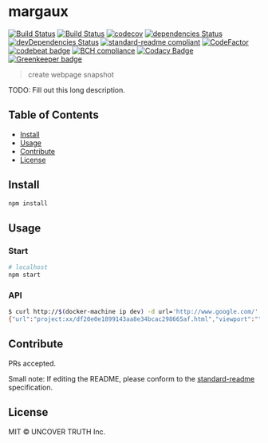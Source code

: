 # margaux

[![Build Status][travis-image]][travis-url]
[![Build Status][circleci-image]][circleci-url]
[![codecov][codecov-image]][codecov-url]
[![dependencies Status](https://david-dm.org/uncovertruth/margaux/status.svg)](https://david-dm.org/uncovertruth/margaux)
[![devDependencies Status](https://david-dm.org/uncovertruth/margaux/dev-status.svg)](https://david-dm.org/uncovertruth/margaux?type=dev)
[![standard-readme compliant](https://img.shields.io/badge/standard--readme-OK-green.svg?style=flat-square)](https://github.com/RichardLitt/standard-readme)
[![CodeFactor](https://www.codefactor.io/repository/github/uncovertruth/margaux/badge)](https://www.codefactor.io/repository/github/uncovertruth/margaux)
[![codebeat badge](https://codebeat.co/badges/eb6850c8-8b85-420e-a76c-e4299849d33b)](https://codebeat.co/projects/github-com-uncovertruth-margaux-master)
[![BCH compliance](https://bettercodehub.com/edge/badge/uncovertruth/margaux?branch=master)](https://bettercodehub.com/results/uncovertruth/margaux)
[![Codacy Badge](https://api.codacy.com/project/badge/Grade/4ef74a3120a14d6f86559ce95ee4d3ed)](https://www.codacy.com/app/USERDIVE/margaux?utm_source=github.com&amp;utm_medium=referral&amp;utm_content=uncovertruth/margaux&amp;utm_campaign=Badge_Grade)
[![Greenkeeper badge](https://badges.greenkeeper.io/uncovertruth/margaux.svg)](https://greenkeeper.io/)

> create webpage snapshot

TODO: Fill out this long description.

## Table of Contents

- [Install](#install)
- [Usage](#usage)
- [Contribute](#contribute)
- [License](#license)

## Install

```sh
npm install
```

## Usage

### Start

```sh
# localhost
npm start
```

### API

```sh
$ curl http://$(docker-machine ip dev) -d url='http://www.google.com/' -d saveDir='project:xx'
{"url":"project:xx/df20e0e1899143aa8e34bcac298665af.html","viewport":""}
```

## Contribute

PRs accepted.

Small note: If editing the README, please conform to the [standard-readme](https://github.com/RichardLitt/standard-readme) specification.

## License

MIT © UNCOVER TRUTH Inc.

[travis-image]: https://travis-ci.org/uncovertruth/margaux.svg?branch=master
[travis-url]: https://travis-ci.org/uncovertruth/margaux
[circleci-image]: https://circleci.com/gh/uncovertruth/margaux/tree/master.svg?style=svg&circle-token=c9c9ff761c704d908a035eea8a0d7d5487b868f9
[circleci-url]: https://circleci.com/gh/uncovertruth/margaux/tree/master
[codecov-image]: https://codecov.io/gh/uncovertruth/margaux/branch/master/graph/badge.svg
[codecov-url]: https://codecov.io/gh/uncovertruth/margaux
